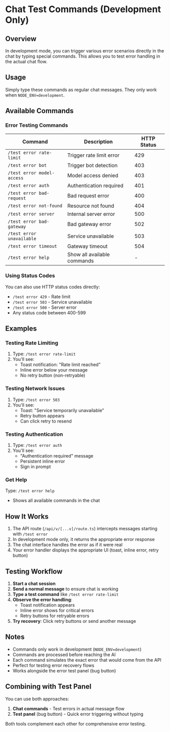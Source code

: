 # Chat Test Commands (Development Only)

## Overview
In development mode, you can trigger various error scenarios directly in the chat by typing special commands. This allows you to test error handling in the actual chat flow.

## Usage
Simply type these commands as regular chat messages. They only work when `NODE_ENV=development`.

## Available Commands

### Error Testing Commands

| Command | Description | HTTP Status |
|---------|-------------|-------------|
| `/test error rate-limit` | Trigger rate limit error | 429 |
| `/test error bot` | Trigger bot detection | 403 |
| `/test error model-access` | Model access denied | 403 |
| `/test error auth` | Authentication required | 401 |
| `/test error bad-request` | Bad request error | 400 |
| `/test error not-found` | Resource not found | 404 |
| `/test error server` | Internal server error | 500 |
| `/test error bad-gateway` | Bad gateway error | 502 |
| `/test error unavailable` | Service unavailable | 503 |
| `/test error timeout` | Gateway timeout | 504 |
| `/test error help` | Show all available commands | - |

### Using Status Codes
You can also use HTTP status codes directly:
- `/test error 429` - Rate limit
- `/test error 503` - Service unavailable
- `/test error 500` - Server error
- Any status code between 400-599

## Examples

### Testing Rate Limiting
1. Type: `/test error rate-limit`
2. You'll see:
   - Toast notification: "Rate limit reached"
   - Inline error below your message
   - No retry button (non-retryable)

### Testing Network Issues
1. Type: `/test error 503`
2. You'll see:
   - Toast: "Service temporarily unavailable"
   - Retry button appears
   - Can click retry to resend

### Testing Authentication
1. Type: `/test error auth`
2. You'll see:
   - "Authentication required" message
   - Persistent inline error
   - Sign in prompt

### Get Help
Type: `/test error help`
- Shows all available commands in the chat

## How It Works

1. The API route (`/api/v/[...v]/route.ts`) intercepts messages starting with `/test error`
2. In development mode only, it returns the appropriate error response
3. The chat interface handles the error as if it were real
4. Your error handler displays the appropriate UI (toast, inline error, retry button)

## Testing Workflow

1. **Start a chat session**
2. **Send a normal message** to ensure chat is working
3. **Type a test command** like `/test error rate-limit`
4. **Observe the error handling**:
   - Toast notification appears
   - Inline error shows for critical errors
   - Retry buttons for retryable errors
5. **Try recovery**: Click retry buttons or send another message

## Notes

- Commands only work in development (`NODE_ENV=development`)
- Commands are processed before reaching the AI
- Each command simulates the exact error that would come from the API
- Perfect for testing error recovery flows
- Works alongside the error test panel (bug button)

## Combining with Test Panel

You can use both approaches:
1. **Chat commands** - Test errors in actual message flow
2. **Test panel** (bug button) - Quick error triggering without typing

Both tools complement each other for comprehensive error testing.